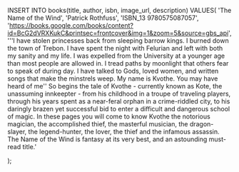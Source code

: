 INSERT INTO books(title, author, isbn, image_url, description)
VALUES(   'The Name of the Wind',
    'Patrick Rothfuss',
    'ISBN_13 9780575087057',
      'https://books.google.com/books/content?id=BcG2dVRXKukC&printsec=frontcover&img=1&zoom=5&source=gbs_api',
      '''I have stolen princesses back from sleeping barrow kings. I burned down the town of Trebon. I have spent the night with Felurian and left with both my sanity and my life. I was expelled from the University at a younger age than most people are allowed in. I tread paths by moonlight that others fear to speak of during day. I have talked to Gods, loved women, and written songs that make the minstrels weep. My name is Kvothe. You may have heard of me'' So begins the tale of Kvothe - currently known as Kote, the unassuming innkeepter - from his childhood in a troupe of traveling players, through his years spent as a near-feral orphan in a crime-riddled city, to his daringly brazen yet successful bid to enter a difficult and dangerous school of magic. In these pages you will come to know Kvothe the notorious magician, the accomplished thief, the masterful musician, the dragon-slayer, the legend-hunter, the lover, the thief and the infamous assassin. The Name of the Wind is fantasy at its very best, and an astounding must-read title.'
 
);
   